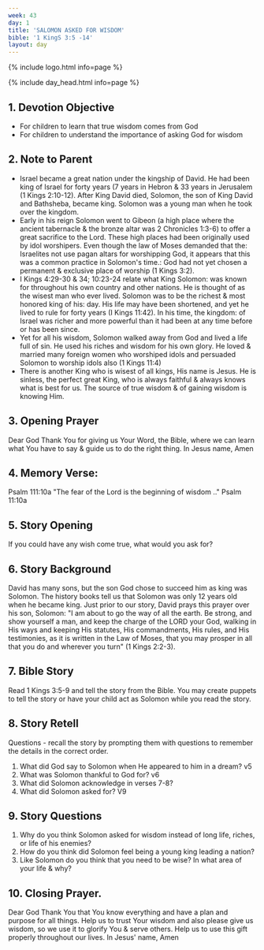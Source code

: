 ```yaml
---
week: 43
day: 1
title: 'SALOMON ASKED FOR WISDOM'
bible: '1 KingS 3:5 -14'
layout: day
---
```



{% include logo.html info=page %}

{% include day_head.html info=page %}

## 1. Devotion Objective
- For children to learn that true wisdom comes from God
- For children to understand the importance of asking God for wisdom

## 2. Note to Parent
- Israel became a great nation under the kingship of David. He had been king of Israel for forty years (7 years in Hebron & 33 years in Jerusalem (1 Kings 2:10-12). After King David died, Solomon, the son of King David and Bathsheba, became king. Solomon was a young man when he took over the kingdom.
- Early in his reign Solomon went to Gibeon (a high place where the ancient tabernacle & the bronze altar was 2 Chronicles 1:3-6) to offer a great sacrifice to the Lord. These high places had been originally used by idol worshipers. Even though the law of Moses demanded that the: Israelites not use pagan altars for worshipping God, it appears that this was a common practice in Solomon's time.: God had not yet chosen a permanent & exclusive place of worship (1 Kings 3:2).
- I Kings 4:29-30 & 34; 10:23-24 relate what King Solomon: was known for throughout his own country and other nations. He is thought of as the wisest man who ever lived. Solomon was to be the richest & most honored king of his: day. His life may have been shortened, and yet he lived to rule for forty years (I Kings 11:42). In his time, the kingdom: of Israel was richer and more powerful than it had been at any time before or has been since.
- Yet for all his wisdom, Solomon walked away from God and lived a life full of sin. He used his riches and wisdom for his own glory. He loved & married many foreign women who worshiped idols and persuaded Solomon to worship idols also (1 Kings 11:4)
- There is another King who is wisest of all kings, His name is Jesus. He is sinless, the perfect great King, who is always faithful & always knows what is best for us. The source of true wisdom & of gaining wisdom is knowing Him.

## 3. Opening Prayer
 Dear God Thank You for giving us Your Word, the Bible, where we can learn what You have to say & guide us to do the right thing. In Jesus name, Amen

## 4. Memory Verse:
Psalm 111:10a "The fear of the Lord is the beginning of wisdom .." Psalm 11:10a

## 5. Story Opening
If you could have any wish come true, what would you ask for?

## 6. Story Background
David has many sons, but the son God chose to succeed him as king was Solomon. The history books tell us that Solomon was only 12 years old when he became king. Just prior to our story, David prays this prayer over his son, Solomon: "I am about to go the way of all the earth. Be strong, and show yourself a man, and keep the charge of the LORD your God, walking in His ways and keeping His statutes, His commandments, His rules, and His testimonies, as it is written in the Law of Moses, that you may prosper in all that you do and wherever you turn" (1 Kings 2:2-3).

## 7. Bible Story
Read 1 Kings 3:5-9 and tell the story from the Bible. You may create puppets to tell the story or have your child act as Solomon while you read the story.


## 8. Story Retell
Questions - recall the story by prompting them with questions to remember the details in the correct order.
1. What did God say to Solomon when He appeared to him in a dream? v5
2. What was Solomon thankful to God for? v6
3. What did Solomon acknowledge in verses 7-8?
4. What did Solomon asked for? V9

## 9. Story Questions
1. Why do you think Solomon asked for wisdom instead of long life, riches, or life of his enemies?
2. How do you think did Solomon feel being a young king leading a nation?
3. Like Solomon do you think that you need to be wise? In what area of your life & why?

## 10. Closing Prayer.
Dear God Thank You that You know everything and have a plan and purpose for all things. Help us to trust Your wisdom and also please give us wisdom, so we use it to glorify You & serve others. Help us to use this gift properly throughout our lives. In Jesus' name, Amen


